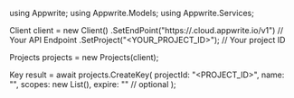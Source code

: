 using Appwrite;
using Appwrite.Models;
using Appwrite.Services;

Client client = new Client()
    .SetEndPoint("https://<REGION>.cloud.appwrite.io/v1") // Your API Endpoint
    .SetProject("<YOUR_PROJECT_ID>"); // Your project ID

Projects projects = new Projects(client);

Key result = await projects.CreateKey(
    projectId: "<PROJECT_ID>",
    name: "<NAME>",
    scopes: new List<string>(),
    expire: "" // optional
);